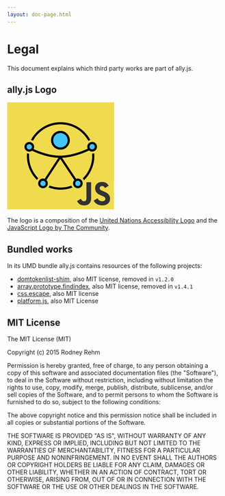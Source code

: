 ```yaml
---
layout: doc-page.html
---
```


# Legal

This document explains which third party works are part of ally.js.


## ally.js Logo

![ally.js logo](assets/ally-js-logo.png)

The logo is a composition of the [United Nations Accessibility Logo](https://www.un.org/webaccessibility/logo.shtml) and the [JavaScript Logo by The Community](https://github.com/voodootikigod/logo.js#js-logo-by-the-community).


## Bundled works

In its UMD bundle ally.js contains resources of the following projects:

* [domtokenlist-shim](https://github.com/jwilsson/domtokenlist), also MIT license, removed in `v1.2.0`
* [array.prototype.findindex](https://github.com/paulmillr/Array.prototype.findIndex), also MIT license, removed in `v1.4.1`
* [css.escape](https://github.com/mathiasbynens/CSS.escape), also MIT license
* [platform.js](https://github.com/bestiejs/platform.js), also MIT License


## MIT License

The MIT License (MIT)

Copyright (c) 2015 Rodney Rehm

Permission is hereby granted, free of charge, to any person obtaining a copy
of this software and associated documentation files (the "Software"), to deal
in the Software without restriction, including without limitation the rights
to use, copy, modify, merge, publish, distribute, sublicense, and/or sell
copies of the Software, and to permit persons to whom the Software is
furnished to do so, subject to the following conditions:

The above copyright notice and this permission notice shall be included in
all copies or substantial portions of the Software.

THE SOFTWARE IS PROVIDED "AS IS", WITHOUT WARRANTY OF ANY KIND, EXPRESS OR
IMPLIED, INCLUDING BUT NOT LIMITED TO THE WARRANTIES OF MERCHANTABILITY,
FITNESS FOR A PARTICULAR PURPOSE AND NONINFRINGEMENT. IN NO EVENT SHALL THE
AUTHORS OR COPYRIGHT HOLDERS BE LIABLE FOR ANY CLAIM, DAMAGES OR OTHER
LIABILITY, WHETHER IN AN ACTION OF CONTRACT, TORT OR OTHERWISE, ARISING FROM,
OUT OF OR IN CONNECTION WITH THE SOFTWARE OR THE USE OR OTHER DEALINGS IN
THE SOFTWARE.
